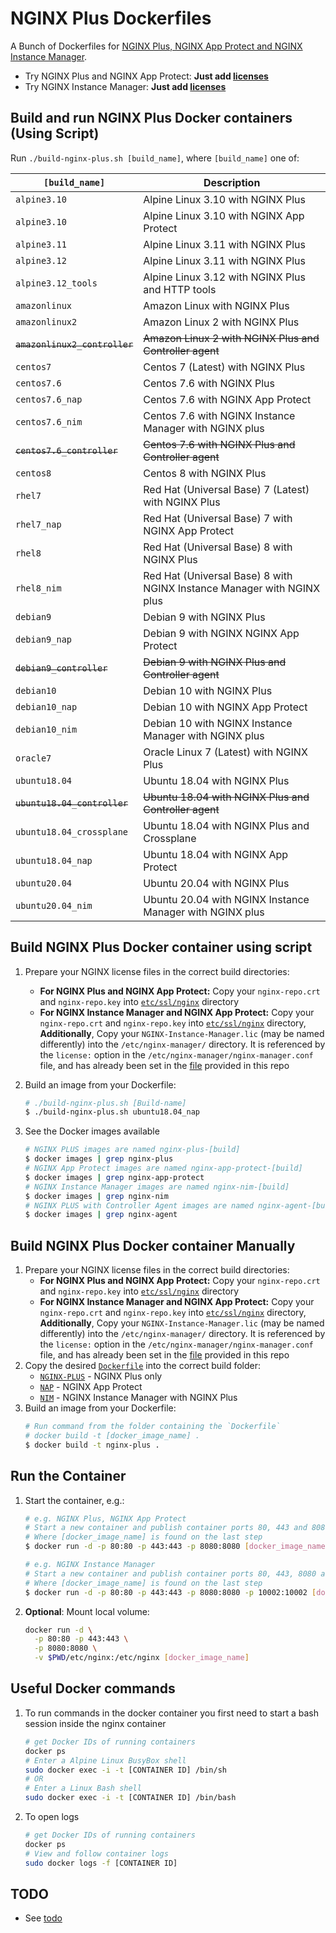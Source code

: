 # NGINX Plus Dockerfiles

A Bunch of Dockerfiles for [NGINX Plus, NGINX App Protect and NGINX Instance Manager](https://www.nginx.com/products/nginx/).

* Try NGINX Plus and NGINX App Protect: **Just add [licenses](https://www.nginx.com/free-trial-request/)**
* Try NGINX Instance Manager: **Just add [licenses](https://www.nginx.com/products/nginx/nginx-instance-manager/)**
## Build and run NGINX Plus Docker containers (Using Script)

Run `./build-nginx-plus.sh [build_name]`, where `[build_name]` one of:

| `[build_name]`            | Description           |
| ------------------------- |--------------------------------------------------| 
|`alpine3.10`               | Alpine Linux 3.10 with NGINX Plus                |
|`alpine3.10`               | Alpine Linux 3.10 with NGINX App Protect         |
|`alpine3.11`               | Alpine Linux 3.11 with NGINX Plus                |
|`alpine3.12`               | Alpine Linux 3.11 with NGINX Plus                |
|`alpine3.12_tools`          | Alpine Linux 3.12 with NGINX Plus and HTTP tools  |
|`amazonlinux`              | Amazon Linux with NGINX Plus                     |
|`amazonlinux2`             | Amazon Linux 2 with NGINX Plus                   |
|~~`amazonlinux2_controller`~~  | ~~Amazon Linux 2 with NGINX Plus and Controller agent~~ |
|`centos7`                  | Centos 7 (Latest) with NGINX Plus                         |
|`centos7.6`                | Centos 7.6 with NGINX Plus                       |
|`centos7.6_nap`            | Centos 7.6 with NGINX App Protect                |
|`centos7.6_nim`            | Centos 7.6 with NGINX Instance Manager with NGINX plus   |
|~~`centos7.6_controller`~~   | ~~Centos 7.6 with NGINX Plus and Controller agent~~    |
|`centos8`                  | Centos 8 with NGINX Plus                         |
|`rhel7`                    | Red Hat (Universal Base) 7 (Latest) with NGINX Plus       |
|`rhel7_nap`                | Red Hat (Universal Base) 7 with NGINX App Protect       |
|`rhel8`                    | Red Hat (Universal Base) 8 with NGINX Plus       |
|`rhel8_nim`                | Red Hat (Universal Base) 8 with NGINX Instance Manager with NGINX plus     |
|`debian9`                  | Debian 9 with NGINX Plus                           |
|`debian9_nap`                  | Debian 9 with NGINX NGINX App Protect                           |
|~~`debian9_controller`~~   | ~~Debian 9 with NGINX Plus and Controller agent~~  |
|`debian10`                 | Debian 10 with NGINX Plus                          |
|`debian10_nap`                 | Debian 10 with NGINX App Protect                     |
|`debian10_nim`                 | Debian 10 with NGINX Instance Manager with NGINX plus                  |
|`oracle7`                | Oracle Linux 7 (Latest) with NGINX Plus                       |
|`ubuntu18.04`              | Ubuntu 18.04 with NGINX Plus                       |
|~~`ubuntu18.04_controller`~~   | ~~Ubuntu 18.04 with NGINX Plus and Controller agent~~  |
|`ubuntu18.04_crossplane`    | Ubuntu 18.04 with NGINX Plus and Crossplane       |
|`ubuntu18.04_nap`          | Ubuntu 18.04 with NGINX App Protect                |
|`ubuntu20.04`              | Ubuntu 20.04 with NGINX Plus                       |
|`ubuntu20.04_nim`          | Ubuntu 20.04 with NGINX Instance Manager with NGINX plus   |

## Build NGINX Plus Docker container using script

 1. Prepare your NGINX license files in the correct build directories:
      * **For NGINX Plus and NGINX App Protect:** Copy your `nginx-repo.crt` and `nginx-repo.key` into [`etc/ssl/nginx`](./NGINX-PLUS/ssl/nginx) directory
      * **For NGINX Instance Manager and NGINX App Protect:** Copy your `nginx-repo.crt` and `nginx-repo.key` into [`etc/ssl/nginx`](./NGINX-PLUS/ssl/nginx) directory, **Additionally**, Copy your `NGINX-Instance-Manager.lic` (may be named differently) into the `/etc/nginx-manager/` directory. It is referenced by the `license:` option in the `/etc/nginx-manager/nginx-manager.conf` file, and has already been set in the [file](./NIM/etc/nginx-manager/nginx-manager.conf) provided in this repo 

 2. Build an image from your Dockerfile:
    ```bash
    # ./build-nginx-plus.sh [Build-name]
    $ ./build-nginx-plus.sh ubuntu18.04_nap
    ```

 3. See the Docker images available
    ```bash
    # NGINX PLUS images are named nginx-plus-[build]
    $ docker images | grep nginx-plus
    # NGINX App Protect images are named nginx-app-protect-[build]
    $ docker images | grep nginx-app-protect
    # NGINX Instance Manager images are named nginx-nim-[build]
    $ docker images | grep nginx-nim
    # NGINX PLUS with Controller Agent images are named nginx-agent-[build]
    $ docker images | grep nginx-agent
    ```
## Build NGINX Plus Docker container Manually

 1. Prepare your NGINX license files in the correct build directories:
      * **For NGINX Plus and NGINX App Protect:** Copy your `nginx-repo.crt` and `nginx-repo.key` into [`etc/ssl/nginx`](./NGINX-PLUS/ssl/nginx) directory
      * **For NGINX Instance Manager and NGINX App Protect:** Copy your `nginx-repo.crt` and `nginx-repo.key` into [`etc/ssl/nginx`](./NGINX-PLUS/ssl/nginx) directory, **Additionally**, Copy your `NGINX-Instance-Manager.lic` (may be named differently) into the `/etc/nginx-manager/` directory. It is referenced by the `license:` option in the `/etc/nginx-manager/nginx-manager.conf` file, and has already been set in the [file](./NIM/etc/nginx-manager/nginx-manager.conf) provided in this repo 
 2. Copy the desired [`Dockerfile`](./Dockerfiles) into the correct build folder:
      * [`NGINX-PLUS`](./NGINX-Plus) - NGINX Plus only
      * [`NAP`](./NAP) - NGINX App Protect
      * [`NIM`](./NIM) - NGINX Instance Manager with NGINX Plus
 2. Build an image from your Dockerfile:
    ```bash
    # Run command from the folder containing the `Dockerfile`
    # docker build -t [docker_image_name] .
    $ docker build -t nginx-plus .
    ```

## Run the Container

 1. Start the container, e.g.:
    ```bash
    # e.g. NGINX Plus, NGINX App Protect
    # Start a new container and publish container ports 80, 443 and 8080 to the host
    # Where [docker_image_name] is found on the last step
    $ docker run -d -p 80:80 -p 443:443 -p 8080:8080 [docker_image_name]

    # e.g. NGINX Instance Manager
    # Start a new container and publish container ports 80, 443, 8080 and 10002 to the host
    # Where [docker_image_name] is found on the last step
    $ docker run -d -p 80:80 -p 443:443 -p 8080:8080 -p 10002:10002 [docker_image_name]
    ```

 2. **Optional**: Mount local volume:

    ```bash
    docker run -d \
      -p 80:80 -p 443:443 \
      -p 8080:8080 \
      -v $PWD/etc/nginx:/etc/nginx [docker_image_name]
    ```
## Useful Docker commands


 1. To run commands in the docker container you first need to start a bash session inside the nginx container
    ```bash
    # get Docker IDs of running containers
    docker ps
    # Enter a Alpine Linux BusyBox shell
    sudo docker exec -i -t [CONTAINER ID] /bin/sh
    # OR
    # Enter a Linux Bash shell
    sudo docker exec -i -t [CONTAINER ID] /bin/bash
    ```

 2. To open logs
    ```bash
    # get Docker IDs of running containers
    docker ps
    # View and follow container logs
    sudo docker logs -f [CONTAINER ID]
    ```

## TODO

* See [todo](todo.md)

